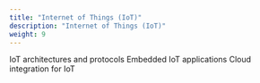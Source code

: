 ```yaml
---
title: "Internet of Things (IoT)"
description: "Internet of Things (IoT)"
weight: 9
---
```


IoT architectures and protocols
Embedded IoT applications
Cloud integration for IoT
